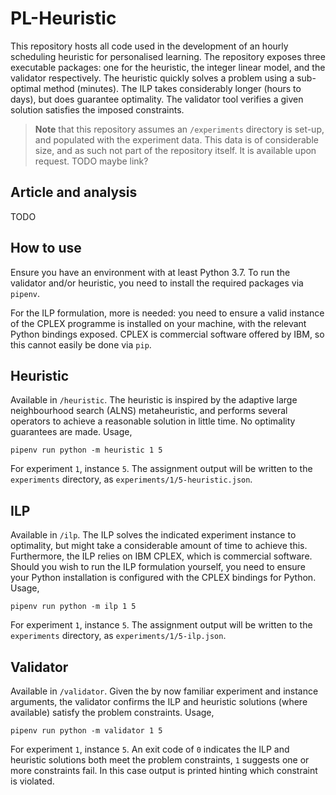 # PL-Heuristic

This repository hosts all code used in the development of an hourly
scheduling heuristic for personalised learning. The repository exposes
three executable packages: one for the heuristic, the integer linear
model, and the validator respectively. The heuristic quickly solves a
problem using a sub-optimal method (minutes). The ILP takes considerably
longer (hours to days), but does guarantee optimality. The validator
tool verifies a given solution satisfies the imposed constraints.

> **Note** that this repository assumes an `/experiments` directory is
set-up, and populated with the experiment data. This data is of
considerable size, and as such not part of the repository itself. It is
available upon request. TODO maybe link?

## Article and analysis

TODO

## How to use

Ensure you have an environment with at least Python 3.7. To run the validator
and/or heuristic, you need to install the required packages via `pipenv`.

For the ILP formulation, more is needed: you need to ensure a valid
instance of the CPLEX programme is installed on your machine, with the
relevant Python bindings exposed. CPLEX is commercial software offered
by IBM, so this cannot easily be done via `pip`.

## Heuristic

Available in `/heuristic`. The heuristic is inspired by the adaptive
large neighbourhood search (ALNS) metaheuristic, and performs several
operators to achieve a reasonable solution in little time. No
optimality guarantees are made. Usage,

```
pipenv run python -m heuristic 1 5
```

For experiment `1`, instance `5`. The assignment output will be written
to the `experiments` directory, as `experiments/1/5-heuristic.json`.

## ILP

Available in `/ilp`. The ILP solves the indicated experiment instance
to optimality, but might take a considerable amount of time to achieve
this. Furthermore, the ILP relies on IBM CPLEX, which is commercial
software. Should you wish to run the ILP formulation yourself, you need
to ensure your Python installation is configured with the CPLEX
bindings for Python. Usage,

```
pipenv run python -m ilp 1 5
```

For experiment `1`, instance `5`. The assignment output will be written
to the `experiments` directory, as `experiments/1/5-ilp.json`.

## Validator

Available in `/validator`. Given the by now familiar experiment and
instance arguments, the validator confirms the ILP and heuristic
solutions (where available) satisfy the problem constraints. Usage,

```
pipenv run python -m validator 1 5
```

For experiment `1`, instance `5`. An exit code of `0` indicates the ILP and
heuristic solutions both meet the problem constraints, `1` suggests one or more
constraints fail. In this case output is printed hinting which constraint is
violated.
